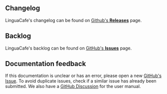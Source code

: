 ## Changelog

LinguaCafe's changelog can be found on [Github's **Releases**](https://github.com/simjanos-dev/LinguaCafe/releases) page.

## Backlog

LinguaCafe's backlog can be found on [GitHub's **Issues**](https://github.com/simjanos-dev/LinguaCafe/issues) page.

## Documentation feedback

If this documentation is unclear or has an error, please open a new [GitHub's Issue](https://github.com/simjanos-dev/LinguaCafe/issues/new). To avoid duplicate issues, check if a similar issue has already been submitted. We also have a [GitHub Discussion](https://github.com/simjanos-dev/LinguaCafe/discussions/202) for the user manual.
